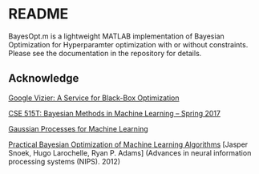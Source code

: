 # README #

BayesOpt.m is a lightweight MATLAB implementation of Bayesian Optimization for Hyperparamter optimization with or without constraints. 
Please see the documentation in the repository for details. 

## Acknowledge

[Google Vizier: A Service for Black-Box Optimization](http://www.kdd.org/kdd2017/papers/view/google-vizier-a-service-for-black-box-optimization)

[CSE 515T: Bayesian Methods in Machine Learning – Spring 2017](http://www.cse.wustl.edu/~garnett/cse515t/spring_2017/)

[Gaussian Processes for Machine Learning](http://www.gaussianprocess.org/gpml/)

[Practical Bayesian Optimization of Machine Learning Algorithms](https://papers.nips.cc/paper/4522-practical-bayesian-optimization-of-machine-learning-algorithms.pdf) [Jasper Snoek, Hugo Larochelle, Ryan P. Adams] (Advances in neural information processing systems (NIPS). 2012)

<!---
    [调参这事儿 - 孙小宇的回答 - 知乎](https://www.zhihu.com/question/48282030/answer/114875974)
    
    [mlcircus/bayesopt.m](https://bitbucket.org/mlcircus/bayesopt.m)
-->
